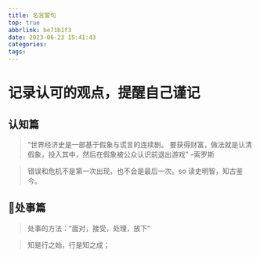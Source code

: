 ```yaml
---
title: 名言警句
top: true
abbrlink: be71b1f3
date: 2023-06-23 15:41:43
categories:
tags:
---
```


# 记录认可的观点，提醒自己谨记

## 认知篇

> “世界经济史是一部基于假象与谎言的连续剧。
要获得财富，做法就是认清假象，投入其中，然后在假象被公众认识前退出游戏” –索罗斯

> 错误和危机不是第一次出现，也不会是最后一次。so 读史明智，知古鉴今。

## 🤔处事篇

> 处事的方法：“面对，接受，处理，放下”

> 知是行之始，行是知之成；